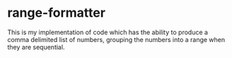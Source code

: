 # range-formatter
This is my implementation of code which has the ability to produce a comma delimited list of numbers, grouping the numbers into a range when they are sequential.